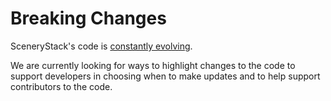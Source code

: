 # Breaking Changes

SceneryStack's code is [constantly evolving](../info-sync/simulation-development-overview.md#main-is-unstable-accessing-rigorously-tested-code).

We are currently looking for ways to highlight changes to the code to support developers in choosing when to make updates and to help support contributors to the code.
